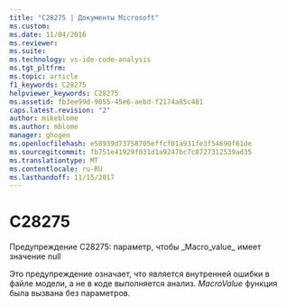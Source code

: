 ```yaml
---
title: "C28275 | Документы Microsoft"
ms.custom: 
ms.date: 11/04/2016
ms.reviewer: 
ms.suite: 
ms.technology: vs-ide-code-analysis
ms.tgt_pltfrm: 
ms.topic: article
f1_keywords: C28275
helpviewer_keywords: C28275
ms.assetid: fb3ee99d-9855-45e6-aebd-f2174a85c481
caps.latest.revision: "2"
author: mikeblome
ms.author: mblome
manager: ghogen
ms.openlocfilehash: e58939d73758705effcf01a931fe3f54690f61de
ms.sourcegitcommit: fb751e41929f031d1a9247bc7c8727312539ad35
ms.translationtype: MT
ms.contentlocale: ru-RU
ms.lasthandoff: 11/15/2017
---
```

# <a name="c28275"></a>C28275
Предупреждение C28275: параметр, чтобы _Macro_value\_ имеет значение null  
  
 Это предупреждение означает, что является внутренней ошибки в файле модели, а не в коде выполняется анализ. *MacroValue* функция была вызвана без параметров.